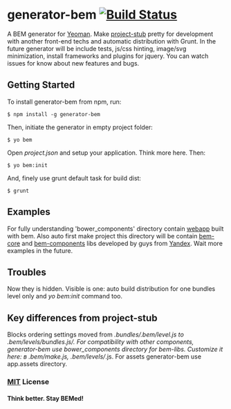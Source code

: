 # generator-bem [![Build Status](https://secure.travis-ci.org/verybigman/generator-bem.png?branch=master)](https://travis-ci.org/verybigman/generator-bem)

A BEM generator for [Yeoman](http://yeoman.io). Make [project-stub](https://github.com/bem/project-stub) pretty
for development with another front-end techs and automatic distribution with Grunt. In the future generator will
be include tests, js/css hinting, image/svg minimization, install frameworks and plugins for jquery. You can watch
issues for know about new features and bugs.

## Getting Started

To install generator-bem from npm, run:

```
$ npm install -g generator-bem
```

Then, initiate the generator in empty project folder:

```
$ yo bem
```

Open *project.json* and setup your application. Think more here. Then:

```
$ yo bem:init
```

And, finely use grunt default task for build dist:

```
$ grunt
```

## Examples

For fully understanding 'bower_components' directory contain [webapp](https://github.com/verybigman/bem-example) built
with bem. Also auto first make project this directory will be contain [bem-core](https://github.com/bem/bem-core)
and [bem-components](https://github.com/bem/bem-components) libs developed by guys from [Yandex](http://yandex.ru).
Wait more examples in the future.

## Troubles

Now they is hidden. Visible is one: auto build distribution for one bundles level only and *yo bem:init* command too.

## Key differences from project-stub

Blocks ordering settings moved from *.bundles/.bem/level.js to .bem/levels/bundles.js/. For compatibility with other
components, generator-bem use bower_components directory for bem-libs. Customize it here: в .bem/make.js, .bem/levels/*.js.
For assets generator-bem use app.assets directory.

### [MIT](http://en.wikipedia.org/wiki/MIT_License) License

#### Think better. Stay BEMed!

